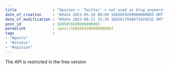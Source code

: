 ```yaml
---
title                : "Opinion > `Twitter` > not used as blog anymore"
date_of_creation     : "#date 2023-05-26 00:00 1685059200000000003 GMT"
date_of_modification : "#date 2023-08-21 15:39 1692617940671929532 GMT"
post_id              : 1685059200000000003
permalink            : /post/1685059200000000003
tags                 : 
- "#posts"
- "#status"
- "#opinion"
---
```


The API is restricted in the free version